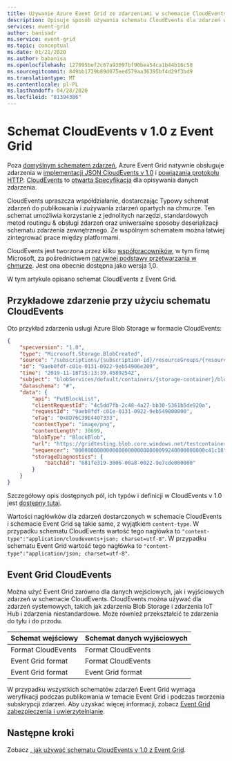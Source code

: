 ```yaml
---
title: Używanie Azure Event Grid ze zdarzeniami w schemacie CloudEvents
description: Opisuje sposób używania schematu CloudEvents dla zdarzeń w Azure Event Grid. Usługa obsługuje zdarzenia w implementacji JSON zdarzeń w chmurze.
services: event-grid
author: banisadr
ms.service: event-grid
ms.topic: conceptual
ms.date: 01/21/2020
ms.author: babanisa
ms.openlocfilehash: 127095bef2c67a93097bf90bea54ca1b44b16c58
ms.sourcegitcommit: 849bb1729b89d075eed579aa36395bf4d29f3bd9
ms.translationtype: MT
ms.contentlocale: pl-PL
ms.lasthandoff: 04/28/2020
ms.locfileid: "81394386"
---
```

# <a name="cloudevents-v10-schema-with-event-grid"></a>Schemat CloudEvents v 1.0 z Event Grid

Poza [domyślnym schematem zdarzeń](event-schema.md), Azure Event Grid natywnie obsługuje zdarzenia w [implementacji JSON CloudEvents v 1.0](https://github.com/cloudevents/spec/blob/v1.0/json-format.md) i [powiązania protokołu HTTP](https://github.com/cloudevents/spec/blob/v1.0/http-protocol-binding.md). [CloudEvents](https://cloudevents.io/) to [otwarta Specyfikacja](https://github.com/cloudevents/spec/blob/v1.0/spec.md) dla opisywania danych zdarzenia.

CloudEvents upraszcza współdziałanie, dostarczając Typowy schemat zdarzeń do publikowania i zużywania zdarzeń opartych na chmurze. Ten schemat umożliwia korzystanie z jednolitych narzędzi, standardowych metod routingu & obsługi zdarzeń oraz uniwersalne sposoby deserializacji schematu zdarzenia zewnętrznego. Ze wspólnym schematem można łatwiej zintegrować prace między platformami.

CloudEvents jest tworzona przez kilku [współpracowników](https://github.com/cloudevents/spec/blob/master/community/contributors.md), w tym firmę Microsoft, za pośrednictwem [natywnej podstawy przetwarzania w chmurze](https://www.cncf.io/). Jest ona obecnie dostępna jako wersja 1,0.

W tym artykule opisano schemat CloudEvents z Event Grid.

## <a name="sample-event-using-cloudevents-schema"></a>Przykładowe zdarzenie przy użyciu schematu CloudEvents

Oto przykład zdarzenia usługi Azure Blob Storage w formacie CloudEvents:

``` JSON
{
    "specversion": "1.0",
    "type": "Microsoft.Storage.BlobCreated",  
    "source": "/subscriptions/{subscription-id}/resourceGroups/{resource-group}/providers/Microsoft.Storage/storageAccounts/{storage-account}",
    "id": "9aeb0fdf-c01e-0131-0922-9eb54906e209",
    "time": "2019-11-18T15:13:39.4589254Z",
    "subject": "blobServices/default/containers/{storage-container}/blobs/{new-file}",
    "dataschema": "#",
    "data": {
        "api": "PutBlockList",
        "clientRequestId": "4c5dd7fb-2c48-4a27-bb30-5361b5de920a",
        "requestId": "9aeb0fdf-c01e-0131-0922-9eb549000000",
        "eTag": "0x8D76C39E4407333",
        "contentType": "image/png",
        "contentLength": 30699,
        "blobType": "BlockBlob",
        "url": "https://gridtesting.blob.core.windows.net/testcontainer/{new-file}",
        "sequencer": "000000000000000000000000000099240000000000c41c18",
        "storageDiagnostics": {
            "batchId": "681fe319-3006-00a8-0022-9e7cde000000"
        }
    }
}
```

Szczegółowy opis dostępnych pól, ich typów i definicji w CloudEvents v 1.0 jest [dostępny tutaj](https://github.com/cloudevents/spec/blob/v1.0/spec.md#required-attributes).

Wartości nagłówków dla zdarzeń dostarczonych w schemacie CloudEvents i schemacie Event Grid są takie same, z wyjątkiem `content-type`. W przypadku schematu CloudEvents wartość tego nagłówka to `"content-type":"application/cloudevents+json; charset=utf-8"`. W przypadku schematu Event Grid wartość tego nagłówka to `"content-type":"application/json; charset=utf-8"`.

## <a name="event-grid-for-cloudevents"></a>Event Grid CloudEvents

Można użyć Event Grid zarówno dla danych wejściowych, jak i wyjściowych zdarzeń w schemacie CloudEvents. CloudEvents można używać dla zdarzeń systemowych, takich jak zdarzenia Blob Storage i zdarzenia IoT Hub i zdarzenia niestandardowe. Może również przekształcić te zdarzenia do tyłu i do przodu.


| Schemat wejściowy       | Schemat danych wyjściowych
|--------------------|---------------------
| Format CloudEvents | Format CloudEvents
| Event Grid format  | Format CloudEvents
| Event Grid format  | Event Grid format

W przypadku wszystkich schematów zdarzeń Event Grid wymaga weryfikacji podczas publikowania w temacie Event Grid i podczas tworzenia subskrypcji zdarzeń. Aby uzyskać więcej informacji, zobacz [Event Grid zabezpieczenia i uwierzytelnianie](security-authentication.md).

## <a name="next-steps"></a>Następne kroki
Zobacz [, jak używać schematu CloudEvents v 1.0 z Event Grid](cloudevents-schema.md).  
